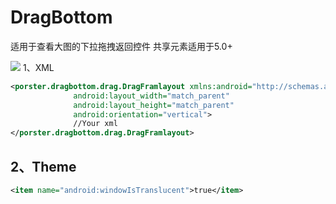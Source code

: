 # DragBottom
适用于查看大图的下拉拖拽返回控件
共享元素适用于5.0+<br>

![](https://github.com/vvinner/DragBottom/blob/master/case.gif)<bar>
1、XML
```Xml
<porster.dragbottom.drag.DragFramlayout xmlns:android="http://schemas.android.com/apk/res/android"
              android:layout_width="match_parent"
              android:layout_height="match_parent"
              android:orientation="vertical">
              //Your xml
</porster.dragbottom.drag.DragFramlayout>
```
2、Theme  
-------
```Xml
<item name="android:windowIsTranslucent">true</item>
```
